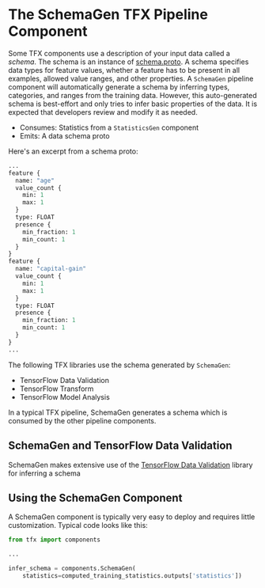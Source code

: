 # The SchemaGen TFX Pipeline Component

Some TFX components use a description of your input data called a *schema*. The
schema is an instance of
[schema.proto](
https://github.com/tensorflow/metadata/blob/master/tensorflow_metadata/proto/v0/schema.proto).
A schema specifies data types for feature values,
whether a feature has to be present in all examples, allowed value ranges, and
other properties. A `SchemaGen` pipeline component will automatically generate a
schema by inferring types, categories, and ranges from the training data. However, this auto-generated
schema is best-effort and only tries to infer basic properties of the data. It is expected that developers 
review and modify it as needed.

* Consumes: Statistics from a `StatisticsGen` component
* Emits: A data schema proto

Here's an excerpt from a schema proto:

```proto
...
feature {
  name: "age"
  value_count {
    min: 1
    max: 1
  }
  type: FLOAT
  presence {
    min_fraction: 1
    min_count: 1
  }
}
feature {
  name: "capital-gain"
  value_count {
    min: 1
    max: 1
  }
  type: FLOAT
  presence {
    min_fraction: 1
    min_count: 1
  }
}
...
```

The following TFX libraries use the schema generated by `SchemaGen`:

*   TensorFlow Data Validation
*   TensorFlow Transform
*   TensorFlow Model Analysis

In a typical TFX pipeline, SchemaGen generates a schema which is consumed by the
other pipeline components.


## SchemaGen and TensorFlow Data Validation

SchemaGen makes extensive use of the [TensorFlow Data Validation](tfdv.md) library for inferring a schema

## Using the SchemaGen Component

A SchemaGen component is typically very easy to deploy and requires little
customization. Typical code looks like this:

```python
from tfx import components

...

infer_schema = components.SchemaGen(
    statistics=computed_training_statistics.outputs['statistics'])
```
